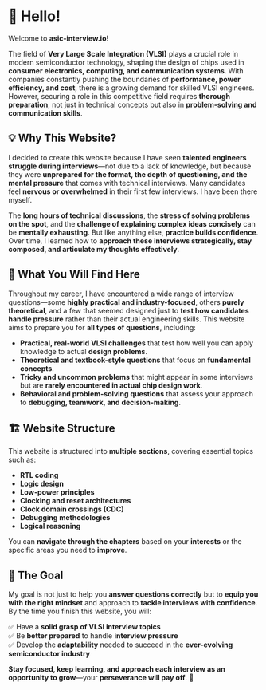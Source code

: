 # 👋 Hello!

Welcome to **asic-interview.io**!

The field of **Very Large Scale Integration (VLSI)** plays a crucial role in modern semiconductor technology, shaping the design of chips used in **consumer electronics, computing, and communication systems**. With companies constantly pushing the boundaries of **performance, power efficiency, and cost**, there is a growing demand for skilled VLSI engineers. However, securing a role in this competitive field requires **thorough preparation**, not just in technical concepts but also in **problem-solving and communication skills**.

## 💡 Why This Website?

I decided to create this website because I have seen **talented engineers struggle during interviews**—not due to a lack of knowledge, but because they were **unprepared for the format, the depth of questioning, and the mental pressure** that comes with technical interviews. Many candidates feel **nervous or overwhelmed** in their first few interviews. I have been there myself. 

The **long hours of technical discussions**, the **stress of solving problems on the spot**, and the **challenge of explaining complex ideas concisely** can be **mentally exhausting**. But like anything else, **practice builds confidence**. Over time, I learned how to **approach these interviews strategically, stay composed, and articulate my thoughts effectively**.

## 🎯 What You Will Find Here

Throughout my career, I have encountered a wide range of interview questions—some **highly practical and industry-focused**, others **purely theoretical**, and a few that seemed designed just to **test how candidates handle pressure** rather than their actual engineering skills. This website aims to prepare you for **all types of questions**, including:

- **Practical, real-world VLSI challenges** that test how well you can apply knowledge to actual **design problems**.
- **Theoretical and textbook-style questions** that focus on **fundamental concepts**.
- **Tricky and uncommon problems** that might appear in some interviews but are **rarely encountered in actual chip design work**.
- **Behavioral and problem-solving questions** that assess your approach to **debugging, teamwork, and decision-making**.

## 🏗️ Website Structure

This website is structured into **multiple sections**, covering essential topics such as:

- **RTL coding**  
- **Logic design**  
- **Low-power principles**  
- **Clocking and reset architectures**  
- **Clock domain crossings (CDC)**  
- **Debugging methodologies**  
- **Logical reasoning**  

You can **navigate through the chapters** based on your **interests** or the specific areas you need to **improve**.

## 🚀 The Goal

My goal is not just to help you **answer questions correctly** but to **equip you with the right mindset** and approach to **tackle interviews with confidence**. By the time you finish this website, you will:

✅ Have a **solid grasp of VLSI interview topics**  
✅ Be **better prepared** to handle **interview pressure**  
✅ Develop the **adaptability** needed to succeed in the **ever-evolving semiconductor industry**  

**Stay focused, keep learning, and approach each interview as an opportunity to grow**—your **perseverance will pay off**. 💪